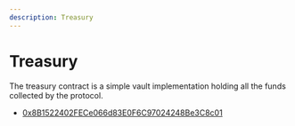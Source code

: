 ```yaml
---
description: Treasury
---
```


# Treasury

The treasury contract is a simple vault implementation holding all the funds collected by the protocol.

* [0x8B1522402FECe066d83E0F6C97024248Be3C8c01](https://www.bscscan.com/address/0x8B1522402FECe066d83E0F6C97024248Be3C8c01)
